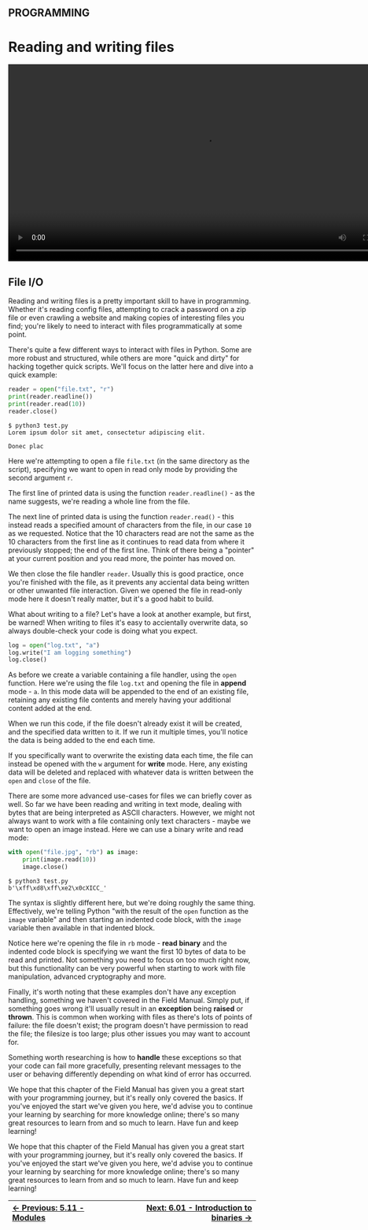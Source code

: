 ## PROGRAMMING

# Reading and writing files

<div align="center">
  <video src="https://github.com/alphyos/CyberStart-2023/assets/108233076/ab7dec81-bf39-4e77-8bb2-96115c3ef7da" width="800" />
</div>

## File I/O

Reading and writing files is a pretty important skill to have in
programming. Whether it's reading config files, attempting to crack a
password on a zip file or even crawling a website and making copies of
interesting files you find; you're likely to need to interact with files
 programmatically at some point.

There's quite a few different ways to interact with files in Python.
Some are more robust and structured, while others are more "quick and
dirty" for hacking together quick scripts. We'll focus on the latter
here and dive into a quick example:

```py
reader = open("file.txt", "r")
print(reader.readline())
print(reader.read(10))
reader.close()
```

```console
$ python3 test.py
Lorem ipsum dolor sit amet, consectetur adipiscing elit.

Donec plac
```

Here we're attempting to open a file `file.txt` (in the same directory as the script), specifying we want to open in read only mode by providing the second argument `r`.

The first line of printed data is using the function `reader.readline()` - as the name suggests, we're reading a whole line from the file.

The next line of printed data is using the function `reader.read()` - this instead reads a specified amount of characters from the file, in our case `10`
 as we requested. Notice that the 10 characters read are not the same as
 the 10 characters from the first line as it continues to read data from
 where it previously stopped; the end of the first line. Think of there
being a "pointer" at your current position and you read more, the
pointer has moved on.

We then close the file handler `reader`. Usually this is
good practice, once you're finished with the file, as it prevents any
acciental data being written or other unwanted file interaction. Given
we opened the file in read-only mode here it doesn't really matter, but
it's a good habit to build.

What about writing to a file? Let's have a look at another example,
but first, be warned! When writing to files it's easy to accientally
overwrite data, so always double-check your code is doing what you
expect.

```py
log = open("log.txt", "a")
log.write("I am logging something")
log.close()
```

As before we create a variable containing a file handler, using the `open` function. Here we're using the file `log.txt` and opening the file in **append** mode - `a`.
 In this mode data will be appended to the end of an existing file,
retaining any existing file contents and merely having your additional
content added at the end.

When we run this code, if the file doesn't already exist it will be
created, and the specified data written to it. If we run it multiple
times, you'll notice the data is being added to the end each time.

If you specifically want to overwrite the existing data each time, the file can instead be opened with the `w` argument for **write** mode. Here, any existing data will be deleted and replaced with whatever data is written between the `open` and `close` of the file.

There are some more advanced use-cases for files we can briefly cover
 as well. So far we have been reading and writing in text mode, dealing
with bytes that are being interpreted as ASCII characters. However, we
might not always want to work with a file containing only text
characters - maybe we want to open an image instead. Here we can use a
binary write and read mode:

```py
with open("file.jpg", "rb") as image:
    print(image.read(10))
    image.close()
```

```console
$ python3 test.py
b'\xff\xd8\xff\xe2\x0cXICC_'
```

The syntax is slightly different here, but we're doing roughly the
same thing. Effectively, we're telling Python "with the result of the `open` function as the `image` variable" and then starting an indented code block, with the `image` variable then available in that indented block.

Notice here we're opening the file in `rb` mode - **read binary**
 and the indented code block is specifying we want the first 10 bytes of
 data to be read and printed. Not something you need to focus on too
much right now, but this functionality can be very powerful when
starting to work with file manipulation, advanced cryptography and more.

Finally, it's worth noting that these examples don't have any
exception handling, something we haven't covered in the Field Manual.
Simply put, if something goes wrong it'll usually result in an **exception** being **raised** or **thrown**.
 This is common when working with files as there's lots of points of
failure: the file doesn't exist; the program doesn't have permission to
read the file; the filesize is too large; plus other issues you may want
 to account for.

Something worth researching is how to **handle** these
exceptions so that your code can fail more gracefully, presenting
relevant messages to the user or behaving differently depending on what
kind of error has occurred.

We hope that this chapter of the Field Manual has given you a great
start with your programming journey, but it's really only covered the
basics. If you've enjoyed the start we've given you here, we'd advise
you to continue your learning by searching for more knowledge online;
there's so many great resources to learn from and so much to learn. Have
 fun and keep learning!

We hope that this chapter of the Field Manual has given you a great
start with your programming journey, but it's really only covered the
basics. If you've enjoyed the start we've given you here, we'd advise
you to continue your learning by searching for more knowledge online;
there's so many great resources to learn from and so much to learn. Have
 fun and keep learning!

<div align="center">

[← Previous: 5.11 - Modules](Modules5.11.md) | [Next: 6.01 - Introduction to binaries →](IntroductionToBinaries6.1.md)
:-|-:
